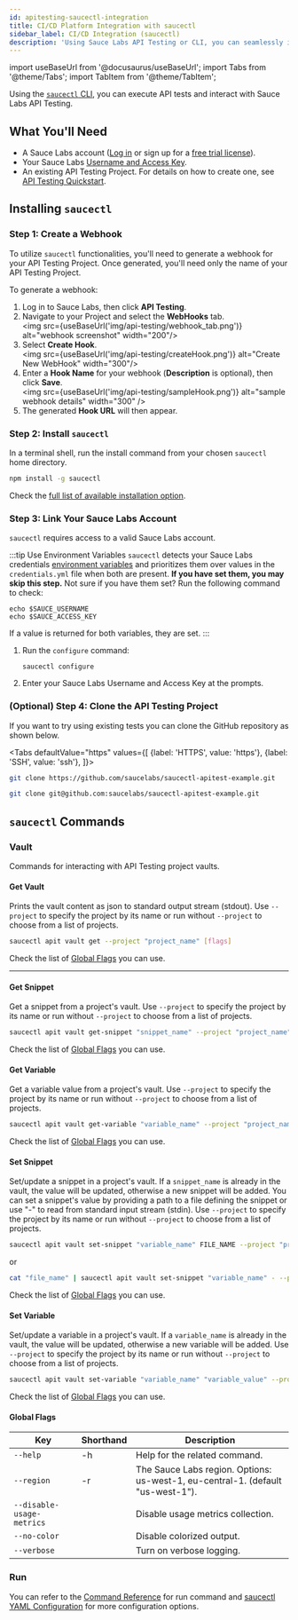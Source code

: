 ```yaml
---
id: apitesting-saucectl-integration
title: CI/CD Platform Integration with saucectl
sidebar_label: CI/CD Integration (saucectl)
description: 'Using Sauce Labs API Testing or CLI, you can seamlessly integrate continuous API testing into your CI/CD pipeline.'
---
```


import useBaseUrl from '@docusaurus/useBaseUrl';
import Tabs from '@theme/Tabs';
import TabItem from '@theme/TabItem';

Using the [`saucectl` CLI](/dev/cli/saucectl), you can execute API tests and interact with Sauce Labs API Testing.

## What You'll Need

- A Sauce Labs account ([Log in](https://accounts.saucelabs.com/am/XUI/#login/) or sign up for a [free trial license](https://saucelabs.com/sign-up)).
- Your Sauce Labs [Username and Access Key](https://app.saucelabs.com/user-settings).
- An existing API Testing Project. For details on how to create one, see [API Testing Quickstart](/api-testing/quickstart/).

## Installing `saucectl`

### Step 1: Create a Webhook

To utilize `saucectl` functionalities, you'll need to generate a webhook for your API Testing Project. Once generated, you'll need only the name of your API Testing Project.

To generate a webhook:

1. Log in to Sauce Labs, then click **API Testing**.
1. Navigate to your Project and select the **WebHooks** tab.<br/><img src={useBaseUrl('img/api-testing/webhook_tab.png')} alt="webhook screenshot" width="200"/>
1. Select **Create Hook**.<br/><img src={useBaseUrl('img/api-testing/createHook.png')} alt="Create New WebHook" width="300"/>
1. Enter a **Hook Name** for your webhook (**Description** is optional), then click **Save**.<br/><img src={useBaseUrl('img/api-testing/sampleHook.png')} alt="sample webhook details" width="300" />
1. The generated **Hook URL** will then appear.

### Step 2: Install `saucectl`

In a terminal shell, run the install command from your chosen `saucectl` home directory.

```bash title="Example with npm"
npm install -g saucectl
```

Check the [full list of available installation option](/dev/cli/saucectl/#installing-saucectl).

### Step 3: Link Your Sauce Labs Account

`saucectl` requires access to a valid Sauce Labs account.

:::tip Use Environment Variables
`saucectl` detects your Sauce Labs credentials [environment variables](/basics/environment-variables) and prioritizes them over values in the `credentials.yml` file when both are present. **If you have set them, you may skip this step.** Not sure if you have them set? Run the following command to check:

```
echo $SAUCE_USERNAME
echo $SAUCE_ACCESS_KEY
```

If a value is returned for both variables, they are set.
:::

1. Run the `configure` command:

   ```
   saucectl configure
   ```

1. Enter your Sauce Labs Username and Access Key at the prompts.

### (Optional) Step 4: Clone the API Testing Project

If you want to try using existing tests you can clone the GitHub repository as shown below.

<Tabs
defaultValue="https"
values={[
{label: 'HTTPS', value: 'https'},
{label: 'SSH', value: 'ssh'},
]}>

<TabItem value="https">

```bash
git clone https://github.com/saucelabs/saucectl-apitest-example.git
```

</TabItem>
<TabItem value="ssh">

```bash
git clone git@github.com:saucelabs/saucectl-apitest-example.git
```

</TabItem>
</Tabs>

## `saucectl` Commands

### Vault

Commands for interacting with API Testing project vaults.

#### Get Vault

Prints the vault content as json to standard output stream (stdout). Use `--project` to specify the project by its name or run without `--project` to choose from a list of projects.

```bash
saucectl apit vault get --project "project_name" [flags]
```

Check the list of [Global Flags](#global-flags) you can use.

---

#### Get Snippet

Get a snippet from a project's vault. Use `--project` to specify the project by its name or run without `--project` to choose from a list of projects.

```bash
saucectl apit vault get-snippet "snippet_name" --project "project_name" [flags]
```

Check the list of [Global Flags](#global-flags) you can use.

#### Get Variable

Get a variable value from a project's vault. Use `--project` to specify the project by its name or run without `--project` to choose from a list of projects.

```bash
saucectl apit vault get-variable "variable_name" --project "project_name" [flags]
```

Check the list of [Global Flags](#global-flags) you can use.

#### Set Snippet

Set/update a snippet in a project's vault. If a `snippet_name` is already in the vault, the value will be updated, otherwise a new snippet will be added. You can set a snippet's value by providing a path to a file defining the snippet or use "-" to read from standard input stream (stdin). Use `--project` to specify the project by its name or run without `--project` to choose from a list of projects.

```bash
saucectl apit vault set-snippet "variable_name" FILE_NAME --project "project_name" [flags] # from a file
```

or

```bash
cat "file_name" | saucectl apit vault set-snippet "variable_name" - --project "project_name" [flags] #from stdin
```

Check the list of [Global Flags](#global-flags) you can use.

#### Set Variable

Set/update a variable in a project's vault. If a `variable_name` is already in the vault, the value will be updated, otherwise a new variable will be added. Use `--project` to specify the project by its name or run without `--project` to choose from a list of projects.

```bash
saucectl apit vault set-variable "variable_name" "variable_value" --project "project_name" [flags]
```

Check the list of [Global Flags](#global-flags) you can use.

#### Global Flags

| Key                       | Shorthand | Description                                                                     |
| ------------------------- | --------- | ------------------------------------------------------------------------------- |
| `--help`                  | -h        | Help for the related command.                                                   |
| `--region`                | -r        | The Sauce Labs region. Options: us-west-1, eu-central-1. (default "us-west-1"). |
| `--disable-usage-metrics` |           | Disable usage metrics collection.                                               |
| `--no-color `             |           | Disable colorized output.                                                       |
| `--verbose `              |           | Turn on verbose logging.                                                        |

### Run

You can refer to the [Command Reference](/dev/cli/saucectl/run/) for run command and [saucectl YAML Configuration](/api-testing/integrations/yaml) for more configuration options.
